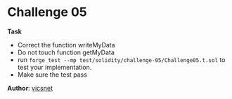 # Challenge 05

**Task**

- Correct the function writeMyData
- Do not touch function getMyData
- run `forge test --mp test/solidity/challenge-05/Challenge05.t.sol` to test your implementation.
- Make sure the test pass


**Author**: [vicsnet](https://github.cocm/vicsnet)